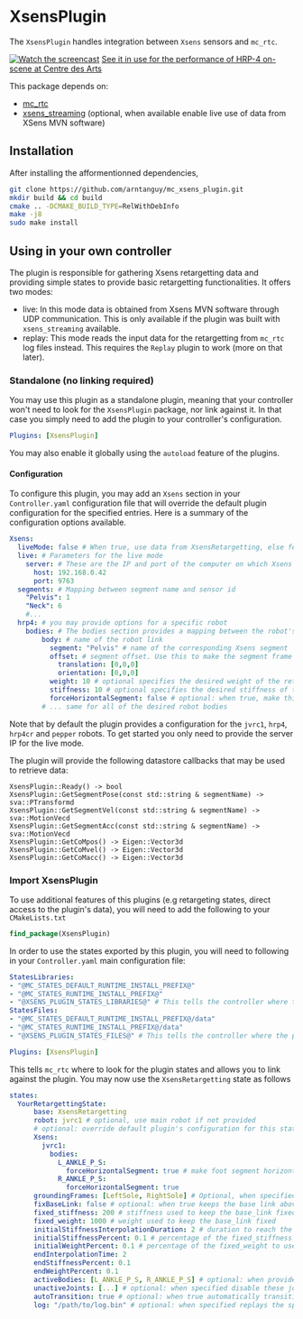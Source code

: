 # XsensPlugin

The `XsensPlugin` handles integration between `Xsens` sensors and `mc_rtc`.

[![Watch the screencast](https://img.youtube.com/vi/t7_CbzjKDQg/maxresdefault.jpg)](https://youtu.be/t7_CbzjKDQg)
[See it in use for the performance of HRP-4 on-scene at Centre des Arts](https://github.com/arntanguy/CDADance)

This package depends on:
- [mc_rtc](https://github.com/jrl-umi3218/mc_rtc)
- [xsens_streaming](https://github.com/arntanguy/xsens_streaming) (optional, when available enable live use of data from XSens MVN software)

## Installation

After installing the afformentionned dependencies,

```sh
git clone https://github.com/arntanguy/mc_xsens_plugin.git
mkdir build && cd build
cmake .. -DCMAKE_BUILD_TYPE=RelWithDebInfo
make -j8
sudo make install
```

## Using in your own controller

The plugin is responsible for gathering Xsens retargetting data and providing simple states to provide basic retargetting functionalities. It offers two modes:
- live: In this mode data is obtained from Xsens MVN software through UDP communication. This is only available if the plugin was built with `xsens_streaming` available.
- replay: This mode reads the input data for the retargetting from `mc_rtc` log files instead. This requires the `Replay` plugin to work (more on that later).

### Standalone (no linking required)

You may use this plugin as a standalone plugin, meaning that your controller won't need to look for the `XsensPlugin` package, nor link against it. In that case you simply need to add the plugin to your controller's configuration.

```yaml
Plugins: [XsensPlugin]
```

You may also enable it globally using the `autoload` feature of the plugins.

#### Configuration

To configure this plugin, you may add an `Xsens` section in your `Controller.yaml` configuration file that will override the default plugin configuration for the specified entries. Here is a summary of the configuration options available.

```yaml
Xsens:
  liveMode: false # When true, use data from XsensRetargetting, else fetch data from the datastore (see Replay section)
  live: # Parameters for the live mode
    server: # These are the IP and port of the computer on which Xsens MVN software is running
      host: 192.168.0.42
      port: 9763
  segments: # Mapping between segment name and sensor id
    "Pelvis": 1
    "Neck": 6
    #...
  hrp4: # you may provide options for a specific robot
    bodies: # The bodies section provides a mapping between the robot's links and "segment" names in Xsens MVN
        body: # name of the robot link
          segment: "Pelvis" # name of the corresponding Xsens segment
          offset: # segment offset. Use this to make the segment frame position/orientation match the robot's link position/orientation
            translation: [0,0,0]
            orientation: [0,0,0]
          weight: 10 # optional specifies the desired weight of the retargetting task
          stiffness: 10 # optional specifies the desired stiffness of the retargetting task
          forceHorizontalSegment: false # optional: when true, make this segment's world orientation horizontal w.r.t the ground plane (keeps the yaw orientation intact)
        # ... same for all of the desired robot bodies
```

Note that by default the plugin provides a configuration for the `jvrc1`, `hrp4`, `hrp4cr` and `pepper` robots. To get started you only need to provide the server IP for the live mode.

The plugin will provide the following datastore callbacks that may be used to retrieve data:

```
XsensPlugin::Ready() -> bool
XsensPlugin::GetSegmentPose(const std::string & segmentName) -> sva::PTransformd
XsensPlugin::GetSegmentVel(const std::string & segmentName) -> sva::MotionVecd
XsensPlugin::GetSegmentAcc(const std::string & segmentName) -> sva::MotionVecd
XsensPlugin::GetCoMpos() -> Eigen::Vector3d
XsensPlugin::GetCoMvel() -> Eigen::Vector3d
XsensPlugin::GetCoMacc() -> Eigen::Vector3d
```

### Import XsensPlugin

To use additional features of this plugins (e.g retargeting states, direct access to the plugin's data), you will need to add the following to your `CMakeLists.txt`

```cmake
find_package(XsensPlugin)
```

In order to use the states exported by this plugin, you will need to following in your `Controller.yaml` main configuration file:

```yaml
StatesLibraries:
- "@MC_STATES_DEFAULT_RUNTIME_INSTALL_PREFIX@"
- "@MC_STATES_RUNTIME_INSTALL_PREFIX@"
- "@XSENS_PLUGIN_STATES_LIBRARIES@" # This tells the controller where the plugin's states are installed
StatesFiles:
- "@MC_STATES_DEFAULT_RUNTIME_INSTALL_PREFIX@/data"
- "@MC_STATES_RUNTIME_INSTALL_PREFIX@/data"
- "@XSENS_PLUGIN_STATES_FILES@" # This tells the controller where the plugin's states configuration are installed

Plugins: [XsensPlugin]
```

This tells `mc_rtc` where to look for the plugin states and allows you to link against the plugin. You may now use the `XsensRetargetting` state as follows

```yaml
states:
  YourRetargettingState:
      base: XsensRetargetting
      robot: jvrc1 # optional, use main robot if not provided
      # optional: override default plugin's configuration for this state
      Xsens:
        jvrc1:
          bodies:
            L_ANKLE_P_S:
              forceHorizontalSegment: true # make foot segment horizontal w.r.t ground
            R_ANKLE_P_S:
              forceHorizontalSegment: true
      groundingFrames: [LeftSole, RightSole] # Optional, when specified makes sure that the frame in-between the provided grounding frames lies at ground height
      fixBaseLink: false # optional: when true keeps the base link above the specified frames
      fixed_stiffness: 200 # stiffness used to keep the base_link fixed
      fixed_weight: 1000 # weight used to keep the base_link fixed
      initialStiffnessInterpolationDuration: 2 # duration to reach the specified task stiffness (this is done to avoid having the robot "jerk" to the initial segments pose)
      initialStiffnessPercent: 0.1 # percentage of the fixed_stiffness to use at the start of the state
      initialWeightPercent: 0.1 # percentage of the fixed_weight to use at the start of the state
      endInterpolationTime: 2
      endStiffnessPercent: 0.1
      endWeightPercent: 0.1
      activeBodies: [L_ANKLE_P_S, R_ANKLE_P_S] # optional: when provided only retarget the specified bodies. Otherwise all bodies supported by the plugin will be retargetted
      unactiveJoints: [...] # optional: when specified disable these joints in the retargetting tasks
      autoTransition: true # optional: when true automatically transition to the next state when reaching the end of a replayed log
      log: "/path/to/log.bin" # optional: when specified replays the specified log
```
